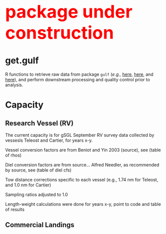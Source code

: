 
<!-- README.md is generated from README.Rmd. Please edit that file -->

<span style="color:red; font-size: 4em">**package under
construction**</span>

# get.gulf

<!-- badges: start -->
<!-- badges: end -->

R functions to retrieve raw data from package `gulf` (*e.g.,*
[here](https://github.com/dfo-gulf-science/gulf/tree/master),
[here](https://github.com/ricardd/gulf2), and
[here](https://github.com/TobieSurette/gulf.data)), and perform
downstream processing and quality control prior to analysis.

# Capacity

## Research Vessel (RV)

The current capacity is for gSGL September RV survey data collected by
vessesls Teleost and Cartier, for years x-y.

Vessel conversion factors are from Beniot and Yin 2003 (source), see
(table of rhos)

Diel conversion factors are from source… Alfred Needler, as recommended
by source, see (table of diel cfs)

Tow distance corrections specific to each vessel (e.g., 1.74 nm for
Teleost, and 1.0 nm for Cartier)

Sampling ratios adjusted to 1.0

Length-weight calculations were done for years x-y, point to code and
table of results

## Commercial Landings
